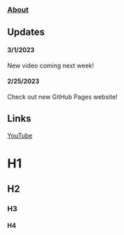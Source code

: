 ### [About](about.md)

## Updates

#### 3/1/2023
New video coming next week!

#### 2/25/2023
Check out new GitHub Pages website!

## Links

[YouTube](https://www.youtube.com)

# H1
## H2
### H3
#### H4
